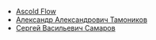 * [Ascold Flow](Ascold%20Flow)
* [Александр Александрович Тамоников](Александр%20Александрович%20Тамоников)
* [Сергей Васильевич Самаров](Сергей%20Васильевич%20Самаров)